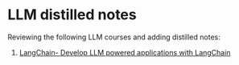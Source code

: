 # LLM distilled notes
Reviewing the following LLM courses and adding distilled notes:
1. [LangChain- Develop LLM powered applications with LangChain](https://arcurve.udemy.com/course/langchain/learn/lecture/37493896#overview)
